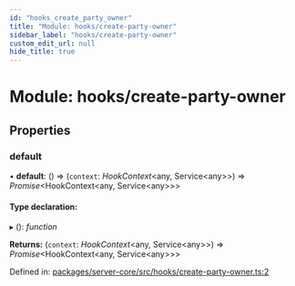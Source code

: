 ```yaml
---
id: "hooks_create_party_owner"
title: "Module: hooks/create-party-owner"
sidebar_label: "hooks/create-party-owner"
custom_edit_url: null
hide_title: true
---
```


# Module: hooks/create-party-owner

## Properties

### default

• **default**: () => (`context`: *HookContext*<any, Service<any\>\>) => *Promise*<HookContext<any, Service<any\>\>\>

#### Type declaration:

▸ (): *function*

**Returns:** (`context`: *HookContext*<any, Service<any\>\>) => *Promise*<HookContext<any, Service<any\>\>\>

Defined in: [packages/server-core/src/hooks/create-party-owner.ts:2](https://github.com/xr3ngine/xr3ngine/blob/65dfcf39a/packages/server-core/src/hooks/create-party-owner.ts#L2)
